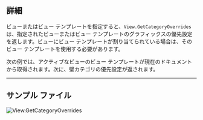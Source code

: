 ## 詳細
ビューまたはビュー テンプレートを指定すると、`View.GetCategoryOverrides` は、指定されたビューまたはビュー テンプレートのグラフィックスの優先設定を返します。ビューにビュー テンプレートが割り当てられている場合は、そのビュー テンプレートを使用する必要があります。

次の例では、アクティブなビューのビュー テンプレートが現在のドキュメントから取得されます。次に、壁カテゴリの優先設定が返されます。
___
## サンプル ファイル

![View.GetCategoryOverrides](./Revit.Elements.Views.View.GetCategoryOverrides_img.jpg)
